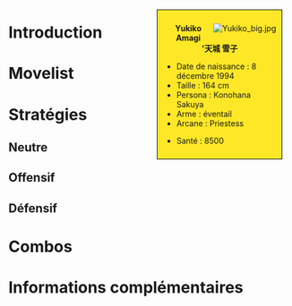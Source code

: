 <div style="float:right; border: 1px black solid; background-color: #FEE727; width: 40%; margin:15px; padding:10px">
<div style="float:right">

![](Yukiko_big.jpg "Yukiko_big.jpg")

</div>
<div>
<center>

**Yukiko Amagi**  
**'天城 雪子**  
  

</center>

- Date de naissance : 8 décembre 1994
- Taille : 164 cm
- Persona : Konohana Sakuya
- Arme : éventail
- Arcane : Priestess

<!-- -->

- Santé : 8500

</div>
</div>

# Introduction

# Movelist

# Stratégies

## Neutre

## Offensif

## Défensif

# Combos

# Informations complémentaires
